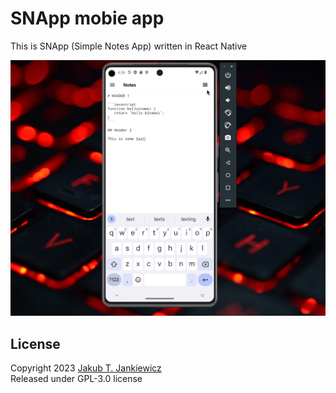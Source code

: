 # SNApp mobie app

This is SNApp (Simple Notes App) written in React Native

![SNApp usage Screencast](.github/screencast.gif)

## License
Copyright 2023 [Jakub T. Jankiewicz](https://jcu.bi)<br/>
Released under GPL-3.0 license
